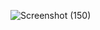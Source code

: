 ![Screenshot (150)](https://github.com/saumil143/loginpage/assets/113255348/5009afc8-fd12-4c4f-971c-07f9aec779c2)
